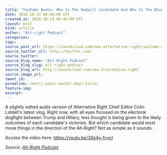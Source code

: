 ```yaml
---
title: "YouTube Audio: Who Is The Redpill Candidate And Who Is The Blue Pill One"
date: 2016-10-23 00:44:09 UTC
created_at: 2016-10-23 00:44:09 UTC
layout: post
kind: article
author: "Alt-right Podcast"
categories: 
tags: 
source_post_url: https://soundcloud.com/new-alternative-right/youtube-audio-who-is-the-redpill-candidate-and-who-is-the-blue-pill-one
source_twitter_url: http://twitter.com/
source_twitter: 
source_blog_name: "Alt-Right Podcast"
source_blog_slug: alt-right-podcast
source_blog_url: http://soundcloud.com/new-alternative-right
source_image_url: 
tweet_id:
permalink: /mntr/:year/:month/:day/:title/
feature-img: 
excerpt:
---
```

A slightly edited audio version of Alternative Right Chief Editor Colin Liddell's latest vlog. Right now, with all eyes focused on the electoral dogfight between Trump and Hillary, less thought is being given to the likely outcomes of each candidate's victories. But which candidate would most move things in the direction of the Alt-Right? Not as simple as it sounds.

Access the video here: https://youtu.be/3Xe4y-fvycI<div class="">
    <i>Source: <a href="http://soundcloud.com/new-alternative-right">Alt-Right Podcast</a></i>
</div>

